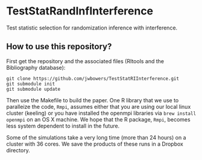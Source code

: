 TestStatRandInfInterference
===========================

Test statistic selection for randomization inference with interference.

## How to use this repository?

First get the repository and the associated files (RItools and the Bibliography database):

```
git clone https://github.com/jwbowers/TestStatRIInterference.git
git submodule init
git submodule update
```

Then use the Makefile to build the paper. One R library that we use to paralleize the code, `Rmpi`, assumes either that you are using our local linux cluster (keeling) or you have installed the openmpi libraries via `brew install openmpi` on an OS X machine. We hope that the R package, `Rmpi`, becomes less system dependent to install in the future. 

Some of the simulations take a very long time (more than 24 hours) on a cluster
with 36 cores. We save the products of these runs in a Dropbox directory.
